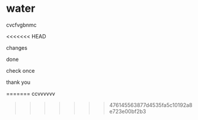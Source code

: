 # water


cvcfvgbnmc


<<<<<<< HEAD

changes

done

check
once


thank you

=======
ccvvvvvv
>>>>>>> 476145563877d4535fa5c10192a8e723e00bf2b3
